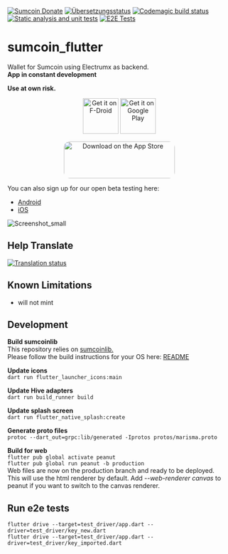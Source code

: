 [![Sumcoin Donate](https://badgen.net/badge/sumcoin/Donate/green?icon=https://raw.githubusercontent.com/sumcoin/media/84710cca6c3c8d2d79676e5260cc8d1cd729a427/Sumcoin%202020%20Logo%20Files/01.%20Icon%20Only/Inside%20Circle/Transparent/Green%20Icon/sumcoin-icon-green-transparent.svg)](https://sumexplorer.com/address/SiKHm23qe5y4XDkmXE1op9oXbVYax7wrG8)
<a href="https://weblate.sumcoinwallet.org/engage/sumcoin-flutter/">
<img src="https://weblate.sumcoinwallet.org/widgets/sumcoin-flutter/-/translations/svg-badge.svg" alt="Übersetzungsstatus" /></a>
[![Codemagic build status](https://api.codemagic.io/apps/61012a37d885ed7a8c3e8b25/61012a37d885ed7a8c3e8b24/status_badge.svg)](https://codemagic.io/apps/61012a37d885ed7a8c3e8b25/61012a37d885ed7a8c3e8b24/latest_build)
[![Static analysis and unit tests](https://github.com/sumcoinlabs/sumcoin_flutter/actions/workflows/static_analysis_and_unit_test.yml/badge.svg)](https://github.com/sumcoinlabs/sumcoin_flutter/actions/workflows/static_analysis_and_unit_test.yml)
[![E2E Tests](https://github.com/sumcoinlabs/sumcoin_flutter/actions/workflows/e2e_tests.yml/badge.svg)](https://github.com/sumcoinlabs/sumcoin_flutter/actions/workflows/e2e_tests.yml)
# sumcoin_flutter
Wallet for Sumcoin using Electrumx as backend.  
**App in constant development**  

**Use at own risk.**  


<p align="center">
     <a href="https://f-droid.org/packages/com.sumcoinwallet/">
<img src="https://fdroid.gitlab.io/artwork/badge/get-it-on.png"
     alt="Get it on F-Droid"
     height="80"></a>
<a href="https://play.google.com/store/apps/details?id=com.sumcoinwallet"><img src="https://play.google.com/intl/en_us/badges/images/generic/en-play-badge.png"
     alt="Get it on Google Play" height="80"></a>
</p>
<p align="center">
     <a href="https://apps.apple.com/app/sumcoin-wallet/id1571755170?itsct=apps_box_badge&amp;itscg=30200" style="display: inline-block; overflow: hidden; border-radius: 13px; width: 250px; height: 83px;"><img src="https://tools.applemediaservices.com/api/badges/download-on-the-app-store/black/en-us?size=250x83&amp;releaseDate=1626912000&h=8e86ea0b88a4e8559b76592c43b3fe60" alt="Download on the App Store" style="border-radius: 13px; width: 250px; height: 83px;"></a>
</p>

You can also sign up for our open beta testing here:

* [Android](https://play.google.com/apps/testing/com.sumcoinwallet)
* [iOS](https://testflight.apple.com/join/MdYIC0K3)

![Screenshot_small](https://.png)

## Help Translate
<a href="https://weblate.sumcoinwallet.org/engage/sumcoin-flutter/">
<img src="https://weblate.sumcoinwallet.org/widgets/sumcoin-flutter/-/translations/multi-auto.svg" alt="Translation status" />
</a>

## Known Limitations
- will not mint

## Development
**Build sumcoinlib**  
This repository relies on
[sumcoinlib.](https://github.com/sumcoinlabs/sumcoinlib "https://github.com/sumcoinlabs/sumcoinlib")  
Please follow the build instructions for your OS here:
[README](https://github.com/sumcoinlabs/sumcoinlib/blob/master/coinlib/README.md)

**Update icons**  
`dart run flutter_launcher_icons:main`

**Update Hive adapters**  
`dart run build_runner build`

**Update splash screen**  
`dart run flutter_native_splash:create`

**Generate proto files**  
`protoc --dart_out=grpc:lib/generated -Iprotos protos/marisma.proto`

**Build for web**  
`flutter pub global activate peanut`  
`flutter pub global run peanut -b production`  
Web files are now on the production branch and ready to be deployed.  
This will use the html renderer by default. Add *--web-renderer canvas* to peanut if you want to switch to the canvas renderer.

## Run e2e tests
`flutter drive --target=test_driver/app.dart --driver=test_driver/key_new.dart`  
`flutter drive --target=test_driver/app.dart --driver=test_driver/key_imported.dart`
